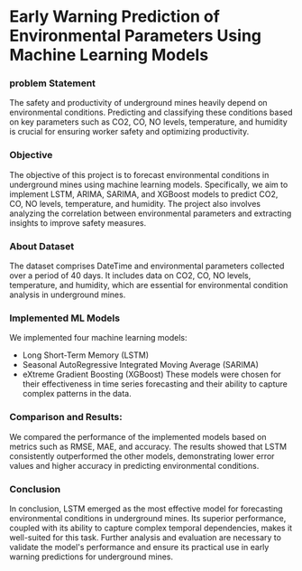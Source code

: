 # Early Warning Prediction of Environmental Parameters Using Machine Learning Models

### problem Statement
The safety and productivity of underground mines heavily depend on environmental conditions. Predicting and classifying these conditions based on key parameters such as CO2, CO, NO levels, temperature, and humidity is crucial for ensuring worker safety and optimizing productivity.

### Objective
The objective of this project is to forecast environmental conditions in underground mines using machine learning models. Specifically, we aim to implement LSTM, ARIMA, SARIMA, and XGBoost models to predict CO2, CO, NO levels, temperature, and humidity. The project also involves analyzing the correlation between environmental parameters and extracting insights to improve safety measures.

### About Dataset
The dataset comprises DateTime and environmental parameters collected over a period of 40 days. It includes data on CO2, CO, NO levels, temperature, and humidity, which are essential for environmental condition analysis in underground mines.

### Implemented ML Models
We implemented four machine learning models:

- Long Short-Term Memory (LSTM)
- Seasonal AutoRegressive Integrated Moving Average (SARIMA)
- eXtreme Gradient Boosting (XGBoost)
These models were chosen for their effectiveness in time series forecasting and their ability to capture complex patterns in the data.

### Comparison and Results:
We compared the performance of the implemented models based on metrics such as RMSE, MAE, and accuracy. The results showed that LSTM consistently outperformed the other models, demonstrating lower error values and higher accuracy in predicting environmental conditions.

### Conclusion
In conclusion, LSTM emerged as the most effective model for forecasting environmental conditions in underground mines. Its superior performance, coupled with its ability to capture complex temporal dependencies, makes it well-suited for this task. Further analysis and evaluation are necessary to validate the model's performance and ensure its practical use in early warning predictions for underground mines.
